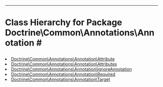 - - -

# Class Hierarchy for Package Doctrine\Common\Annotations\Annotation #<ul>
<li><a href="https://github.com/JeyDotC/Hirudo-docs/blob/master/doctrine/common/annotations/annotation/attribute.html">Doctrine\Common\Annotations\Annotation\Attribute</a></li>
<li><a href="https://github.com/JeyDotC/Hirudo-docs/blob/master/doctrine/common/annotations/annotation/attributes.html">Doctrine\Common\Annotations\Annotation\Attributes</a></li>
<li><a href="https://github.com/JeyDotC/Hirudo-docs/blob/master/doctrine/common/annotations/annotation/ignoreannotation.html">Doctrine\Common\Annotations\Annotation\IgnoreAnnotation</a></li>
<li><a href="https://github.com/JeyDotC/Hirudo-docs/blob/master/doctrine/common/annotations/annotation/required.html">Doctrine\Common\Annotations\Annotation\Required</a></li>
<li><a href="https://github.com/JeyDotC/Hirudo-docs/blob/master/doctrine/common/annotations/annotation/target.html">Doctrine\Common\Annotations\Annotation\Target</a></li>
</ul>
